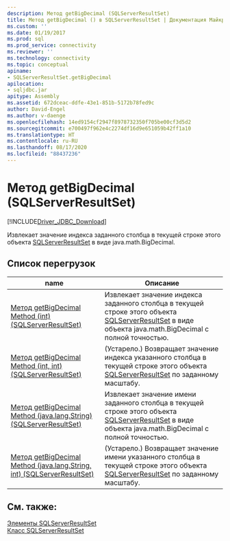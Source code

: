```yaml
---
description: Метод getBigDecimal (SQLServerResultSet)
title: Метод getBigDecimal () в SQLServerResultSet | Документация Майкрософт
ms.custom: ''
ms.date: 01/19/2017
ms.prod: sql
ms.prod_service: connectivity
ms.reviewer: ''
ms.technology: connectivity
ms.topic: conceptual
apiname:
- SQLServerResultSet.getBigDecimal
apilocation:
- sqljdbc.jar
apitype: Assembly
ms.assetid: 672dceac-ddfe-43e1-851b-5172b78fed9c
author: David-Engel
ms.author: v-daenge
ms.openlocfilehash: 14ed9154cf2947f8978732350f705be00cf3d5d2
ms.sourcegitcommit: e700497f962e4c2274df16d9e651059b42ff1a10
ms.translationtype: HT
ms.contentlocale: ru-RU
ms.lasthandoff: 08/17/2020
ms.locfileid: "88437236"
---
```

# <a name="getbigdecimal-method-sqlserverresultset"></a>Метод getBigDecimal (SQLServerResultSet)
[!INCLUDE[Driver_JDBC_Download](../../../includes/driver_jdbc_download.md)]

  Извлекает значение индекса заданного столбца в текущей строке этого объекта [SQLServerResultSet](../../../connect/jdbc/reference/sqlserverresultset-class.md) в виде java.math.BigDecimal.  
  
## <a name="overload-list"></a>Список перегрузок  
  
|name|Описание|  
|----------|-----------------|  
|[Метод getBigDecimal Method (int) (SQLServerResultSet)](../../../connect/jdbc/reference/getbigdecimal-method-int-sqlserverresultset.md)|Извлекает значение индекса заданного столбца в текущей строке этого объекта [SQLServerResultSet](../../../connect/jdbc/reference/sqlserverresultset-class.md) в виде объекта java.math.BigDecimal с полной точностью.|  
|[Метод getBigDecimal Method (int, int) (SQLServerResultSet)](../../../connect/jdbc/reference/getbigdecimal-method-int-int-sqlserverresultset.md)|(Устарело.) Возвращает значение индекса указанного столбца в текущей строке этого объекта [SQLServerResultSet](../../../connect/jdbc/reference/sqlserverresultset-class.md) по заданному масштабу.|  
|[Метод getBigDecimal Method (java.lang.String) (SQLServerResultSet)](../../../connect/jdbc/reference/getbigdecimal-method-java-lang-string-sqlserverresultset.md)|Извлекает значение имени заданного столбца в текущей строке этого объекта [SQLServerResultSet](../../../connect/jdbc/reference/sqlserverresultset-class.md) в виде объекта java.math.BigDecimal с полной точностью.|  
|[Метод getBigDecimal Method (java.lang.String, int) (SQLServerResultSet)](../../../connect/jdbc/reference/getbigdecimal-method-java-lang-string-int-sqlserverresultset.md)|(Устарело.) Возвращает значение имени указанного столбца в текущей строке этого объекта [SQLServerResultSet](../../../connect/jdbc/reference/sqlserverresultset-class.md) по заданному масштабу.|  
  
## <a name="see-also"></a>См. также:  
 [Элементы SQLServerResultSet](../../../connect/jdbc/reference/sqlserverresultset-members.md)   
 [Класс SQLServerResultSet](../../../connect/jdbc/reference/sqlserverresultset-class.md)  
  
  
